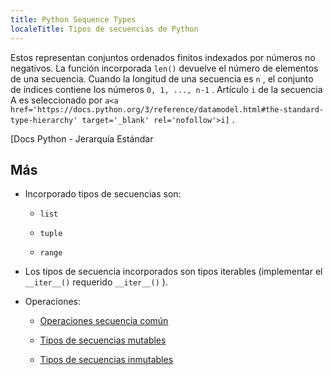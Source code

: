 ```yaml
---
title: Python Sequence Types
localeTitle: Tipos de secuencias de Python
---
```

Estos representan conjuntos ordenados finitos indexados por números no negativos. La función incorporada `len()` devuelve el número de elementos de una secuencia. Cuando la longitud de una secuencia es `n` , el conjunto de índices contiene los números `0, 1, ..., n-1` . Artículo `i` de la secuencia A es seleccionado por `a<a href='https://docs.python.org/3/reference/datamodel.html#the-standard-type-hierarchy' target='_blank' rel='nofollow'>i]` .

\[Docs Python - Jerarquía Estándar

## Más

*   Incorporado tipos de secuencias son:
    
    *   `list`
        
    *   `tuple`
        
    *   `range`
        
*   Los tipos de secuencia incorporados son tipos iterables (implementar el `__iter__()` requerido `__iter__()` ).
    
*   Operaciones:
    
    *   [Operaciones secuencia común](https://docs.python.org/3/library/stdtypes.html#common-sequence-operations)
        
    *   [Tipos de secuencias mutables](https://docs.python.org/3/library/stdtypes.html#mutable-sequence-types)
        
    *   [Tipos de secuencias inmutables](https://docs.python.org/3/library/stdtypes.html#immutable-sequence-types)